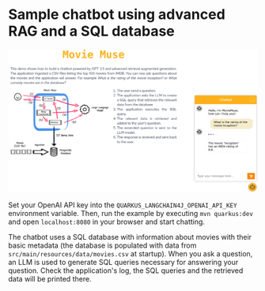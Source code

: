 # Sample chatbot using advanced RAG and a SQL database

![Movie Muse](moviemuse.png)

Set your OpenAI API key into the `QUARKUS_LANGCHAIN4J_OPENAI_API_KEY`
environment variable. Then, run the example by executing `mvn quarkus:dev`
and open `localhost:8080` in your browser and start chatting.

The chatbot uses a SQL database with information about movies with their
basic metadata (the database is populated with data from
`src/main/resources/data/movies.csv` at startup). When you ask a question, an
LLM is used to generate SQL queries necessary for answering your question.
Check the application's log, the SQL queries and the retrieved data will be
printed there.



